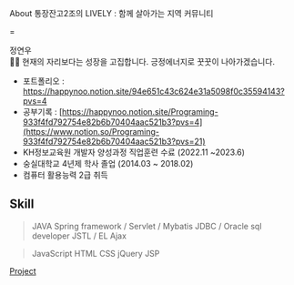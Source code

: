 About
통장잔고2조의 LIVELY : 함께 살아가는 지역 커뮤니티

=

정연우
<br>
🙌🏼 현재의 자리보다는 성장을 고집합니다. 긍정에너지로 꿋꿋이 나아가겠습니다.
<br>
- 포트폴리오 : https://happynoo.notion.site/94e651c43c624e31a5098f0c35594143?pvs=4
- 공부기록 : 
[https://happynoo.notion.site/Programing-933f4fd792754e82b6b70404aac521b3?pvs=4](https://www.notion.so/Programing-933f4fd792754e82b6b70404aac521b3?pvs=21)
- KH정보교육원 개발자 양성과정 직업훈련 수료 (2022.11 ~2023.6)
- 숭실대학교 4년제 학사 졸업 (2014.03 ~ 2018.02)
- 컴퓨터 활용능력 2급 취득

## Skill

> JAVA
Spring framework / Servlet / Mybatis
JDBC / Oracle sql developer
JSTL / EL
Ajax
> 

> JavaScript HTML CSS
jQuery
JSP
> 

[ Project](https://www.notion.so/e7518c917f864fd1a34c97733052d17b?pvs=21)
